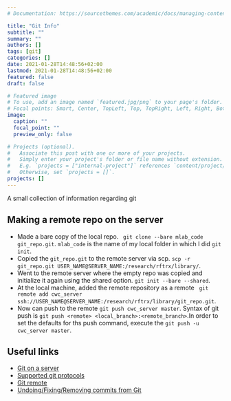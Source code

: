 ```yaml
---
# Documentation: https://sourcethemes.com/academic/docs/managing-content/

title: "Git Info"
subtitle: ""
summary: ""
authors: []
tags: [git]
categories: []
date: 2021-01-28T14:48:56+02:00
lastmod: 2021-01-28T14:48:56+02:00
featured: false
draft: false

# Featured image
# To use, add an image named `featured.jpg/png` to your page's folder.
# Focal points: Smart, Center, TopLeft, Top, TopRight, Left, Right, BottomLeft, Bottom, BottomRight.
image:
  caption: ""
  focal_point: ""
  preview_only: false

# Projects (optional).
#   Associate this post with one or more of your projects.
#   Simply enter your project's folder or file name without extension.
#   E.g. `projects = ["internal-project"]` references `content/project/deep-learning/index.md`.
#   Otherwise, set `projects = []`.
projects: []
---
```

A small collection of information regarding git

## Making a remote repo on the server

* Made a bare copy of the local repo. ` git clone --bare mlab_code git_repo.git`. `mlab_code` is the name of my local folder in which I did `git init`.
* Copied the `git_repo.git` to the remote server via scp. `scp -r git_repo.git USER_NAME@SERVER_NAME:/research/rftrx/library/`.
* Went to the remote server where the empty repo was copied and initialize it again using the shared option. `git init --bare --shared`.
* At the local machine, added the remote repository as a remote ` git remote add cwc_server ssh://USER_NAME@SERVER_NAME:/research/rftrx/library/git_repo.git`.
* Now can push to the remote `git push cwc_server master`. Syntax of git push is `git push <remote> <local_branch>:<remote_branch>`.In order to set the defaults for ths push command, execute the `git push -u cwc_server master`.


## Useful links<br> 
* [Git on a server](https://git-scm.com/book/en/v2/Git-on-the-Server-Getting-Git-on-a-Server#_getting_git_on_a_server)
* [Supported git protocols](https://git-scm.com/book/en/v2/Git-on-the-Server-The-Protocols)
* [Git remote](https://git-scm.com/book/en/v2/Git-Basics-Working-with-Remotes)
* [Undoing/Fixing/Removing commits from Git](http://sethrobertson.github.io/GitFixUm/fixup.html)

